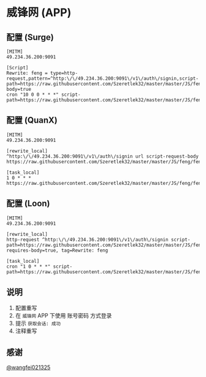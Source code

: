 # 威锋网 (APP)

## 配置 (Surge)

```properties
[MITM]
49.234.36.200:9091

[Script]
Rewrite: feng = type=http-request,pattern=^http:\/\/49.234.36.200:9091\/v1\/auth\/signin,script-path=https://raw.githubusercontent.com/Szeretlek32/master/master/JS/feng/feng.cookie.js,requires-body=true
cron "10 0 0 * * *" script-path=https://raw.githubusercontent.com/Szeretlek32/master/master/JS/feng/feng.js
```

## 配置 (QuanX)

```properties
[MITM]
49.234.36.200:9091

[rewrite_local]
^http:\/\/49.234.36.200:9091\/v1\/auth\/signin url script-request-body https://raw.githubusercontent.com/Szeretlek32/master/master/JS/feng/feng.cookie.js

[task_local]
1 0 * * * https://raw.githubusercontent.com/Szeretlek32/master/master/JS/feng/feng.js
```

## 配置 (Loon)

```properties
[MITM]
49.234.36.200:9091

[rewrite_local]
http-request ^http:\/\/49.234.36.200:9091\/v1\/auth\/signin script-path=https://raw.githubusercontent.com/Szeretlek32/master/master/JS/feng/feng.cookie.js, requires-body=true, tag=Rewrite: feng

[task_local]
cron "1 0 * * *" script-path=https://raw.githubusercontent.com/Szeretlek32/master/master/JS/feng/feng.js
```

## 说明

1. 配置重写
2. 在 `威锋网` APP 下使用 账号密码 方式登录
3. 提示 `获取会话: 成功`
4. 注释重写

## 感谢

[@wangfei021325](https://github.com/wangfei021325)
